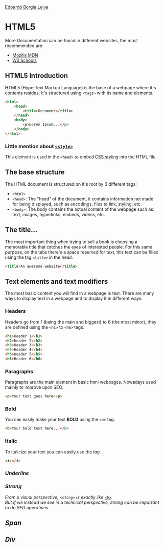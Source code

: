 [Edoardo Borgia Leiva](https://edoardo-b-leiva.github.io)
# HTML5
More Documentation can be found in different websites, the most recommended are:
- [Mozilla MDN](https://developer.mozilla.org/)
- [W3 Schools](https://www.w3schools.com/css/default.asp)
## HTML5 Introduction
HTML5 (HyperText Markup Language) is the base of a webpage where it's contents resides.
It's structured using `<tags>` with its name and elements.
```html
<html>
    <head>
        <title>Document</title>
    </head>
    <body>
        <p>Lorem Ipsum...</p>
    </body>
</html>
```
### Little mention about [`<style>`](https://developer.mozilla.org/en-US/docs/Web/HTML/Element/style)
This element is used in the `<head>` to embed [CSS styling](../CSS3/CSS3.md) into the HTML file.
## The base structure
The HTML document is structured on it's root by 3 different tags:
- `<html>`
- `<head>`:
  The "head" of the document, it contains information not made for being displayed, such as encodings, files to link, styling, etc.
- `<body>`:
  The body contains the actual content of the webpage such as: text, images, hyperlinks, embeds, videos, etc.
## The title...
The most important thing when trying to sell a book is choosing a memorable title that catches the eyes of interested people.
For this same purpose, on the tabs there's a space reserved for text, this text can be filled using the tag `<title>` in the head.
```html
<title>An awesome website</title>
```
## Text elements and text modifiers
The most basic content you will find in a webpage is text.
There are many ways to display text in a webpage and to display it in different ways.
### Headers
Headers go from 1 (being the main and biggest) to 6 (the most minor), they are defined using the `<h1>` to `<h6>` tags.
```html
<h1>Header 1</h1>
<h2>header 2</h2>
<h3>Header 3</h3>
<h4>Header 4</h4>
<h5>Header 5</h5>
<h6>Header 6</h6>
```
### Paragraphs
Paragraphs are the main element in basic html webpages. Nowadays used mainly to improve upon SEO.
```html
<p>Your text goes here</p>
```
### Bold
You can easily make your text **BOLD** using the `<b>` tag.
```html
<b>Your bold text here...</b>
```
### Italic
To italicize your text you can easily use the <i> tag.
```html
<i></i>
```
### Underline
### Strong
From a visual perspective, `<stong>` is exactly like [`<b>`](#bold).  
But if we instead we see in a technical perspective, strong can be important to do SEO operations.
## Span
## Div